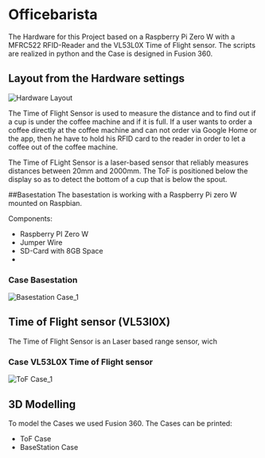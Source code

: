 # Officebarista
The Hardware for this Project based on a Raspberry Pi Zero W with a MFRC522 RFID-Reader and the VL53L0X Time of Flight sensor. The scripts are realized in python and the Case is designed in Fusion 360.

## Layout from the Hardware settings
![Hardware Layout](https://github.com/gauggelb/Officebarista/blob/master/hardware/images/Aufbau%20Hardware.png)

The Time of Flight Sensor is used to measure the distance and to find out if a cup is under the coffee machine and if it is full.
If a user wants to order a coffee directly at the coffee machine and can not order via Google Home or the app, then he have to hold his RFID card to the reader in order to let a coffee out of the coffee machine.

The Time of FLight Sensor is a laser-based sensor that reliably measures distances between 20mm and 2000mm.
The ToF is positioned below the display so as to detect the bottom of a cup that is below the spout.

##Basestation
The basestation is working with a Raspberry Pi zero W mounted on Raspbian. 

Components:

 - Raspberry PI Zero W
 - Jumper Wire 
 - SD-Card with 8GB Space
 - 

### Case Basestation
![Basestation Case_1](https://github.com/gauggelb/Officebarista/blob/master/hardware/images/Kaffeecase%20rund%201.png)

## Time of Flight sensor (VL53l0X)
The Time of Flight Sensor is an Laser based range sensor, wich 

### Case VL53L0X Time of Flight sensor
![ToF Case_1](https://github.com/gauggelb/Officebarista/blob/master/hardware/images/Case%20ToF%204.png)


## 3D Modelling
To model the Cases we used Fusion 360. The Cases can be printed:

 - ToF Case
 - BaseStation Case